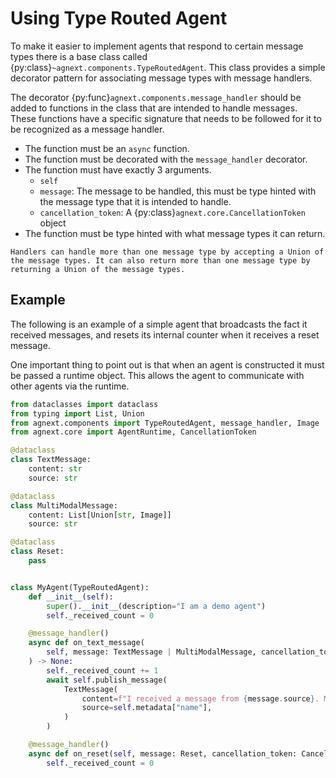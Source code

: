 # Using Type Routed Agent

To make it easier to implement agents that respond to certain message types there is a base class called {py:class}`~agnext.components.TypeRoutedAgent`. This class provides a simple decorator pattern for associating message types with message handlers.

The decorator {py:func}`agnext.components.message_handler` should be added to functions in the class that are intended to handle messages. These functions have a specific signature that needs to be followed for it to be recognized as a message handler.

- The function must be an `async` function.
- The function must be decorated with the `message_handler` decorator.
- The function must have exactly 3 arguments.
  - `self`
  - `message`: The message to be handled, this must be type hinted with the message type that it is intended to handle.
  - `cancellation_token`: A {py:class}`agnext.core.CancellationToken` object
- The function must be type hinted with what message types it can return.

```{tip}
Handlers can handle more than one message type by accepting a Union of the message types. It can also return more than one message type by returning a Union of the message types.
```

## Example

The following is an example of a simple agent that broadcasts the fact it received messages, and resets its internal counter when it receives a reset message.

One important thing to point out is that when an agent is constructed it must be passed a runtime object. This allows the agent to communicate with other agents via the runtime.

```python
from dataclasses import dataclass
from typing import List, Union
from agnext.components import TypeRoutedAgent, message_handler, Image
from agnext.core import AgentRuntime, CancellationToken

@dataclass
class TextMessage:
    content: str
    source: str

@dataclass
class MultiModalMessage:
    content: List[Union[str, Image]]
    source: str

@dataclass
class Reset:
    pass


class MyAgent(TypeRoutedAgent):
    def __init__(self):
        super().__init__(description="I am a demo agent")
        self._received_count = 0

    @message_handler()
    async def on_text_message(
        self, message: TextMessage | MultiModalMessage, cancellation_token: CancellationToken
    ) -> None:
        self._received_count += 1
        await self.publish_message(
            TextMessage(
                content=f"I received a message from {message.source}. Message received #{self._received_count}",
                source=self.metadata["name"],
            )
        )

    @message_handler()
    async def on_reset(self, message: Reset, cancellation_token: CancellationToken) -> None:
        self._received_count = 0
```

